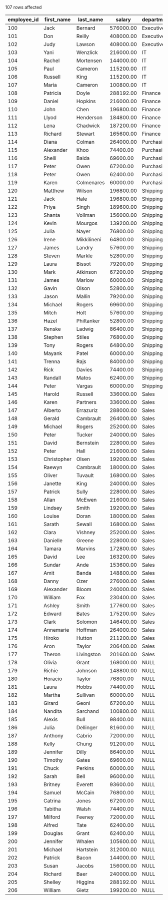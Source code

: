 107 rows affected

| employee_id | first_name | last_name | salary | department_name |
| --- | --- | --- | --- | --- |
| 100 | Jack | Bernard | 576000.00 | Executive |
| 101 | Don | Reilly | 408000.00 | Executive |
| 102 | Judy | Lawson | 408000.00 | Executive |
| 103 | Yani | Wenzlick | 216000.00 | IT  |
| 104 | Rachel | Mortensen | 144000.00 | IT  |
| 105 | Paul | Cameron | 115200.00 | IT  |
| 106 | Russell | King | 115200.00 | IT  |
| 107 | Maria | Cameron | 100800.00 | IT  |
| 108 | Patricia | Doyle | 288192.00 | Finance |
| 109 | Daniel | Hopkins | 216000.00 | Finance |
| 110 | John | Chen | 196800.00 | Finance |
| 111 | Llyod | Henderson | 184800.00 | Finance |
| 112 | Lena | Chadwick | 187200.00 | Finance |
| 113 | Richard | Stewart | 165600.00 | Finance |
| 114 | Diana | Colman | 264000.00 | Purchasing |
| 115 | Alexander | Khoo | 74400.00 | Purchasing |
| 116 | Shelli | Baida | 69600.00 | Purchasing |
| 117 | Peter | Owen | 67200.00 | Purchasing |
| 118 | Peter | Owen | 62400.00 | Purchasing |
| 119 | Karen | Colmenares | 60000.00 | Purchasing |
| 120 | Matthew | Wilson | 196800.00 | Shipping |
| 121 | Jack | Hale | 196800.00 | Shipping |
| 122 | Priya | Singh | 189600.00 | Shipping |
| 123 | Shanta | Vollman | 156000.00 | Shipping |
| 124 | Kevin | Mourgos | 139200.00 | Shipping |
| 125 | Julia | Nayer | 76800.00 | Shipping |
| 126 | Irene | Mikkilineni | 64800.00 | Shipping |
| 127 | James | Landry | 57600.00 | Shipping |
| 128 | Steven | Markle | 52800.00 | Shipping |
| 129 | Laura | Bissot | 79200.00 | Shipping |
| 130 | Mark | Atkinson | 67200.00 | Shipping |
| 131 | James | Marlow | 60000.00 | Shipping |
| 132 | Gavin | Olson | 52800.00 | Shipping |
| 133 | Jason | Mallin | 79200.00 | Shipping |
| 134 | Michael | Rogers | 69600.00 | Shipping |
| 135 | Mitch | Holt | 57600.00 | Shipping |
| 136 | Hazel | Philtanker | 52800.00 | Shipping |
| 137 | Renske | Ladwig | 86400.00 | Shipping |
| 138 | Stephen | Stiles | 76800.00 | Shipping |
| 139 | Tony | Rogers | 64800.00 | Shipping |
| 140 | Mayank | Patel | 60000.00 | Shipping |
| 141 | Trenna | Rajs | 84000.00 | Shipping |
| 142 | Rick | Davies | 74400.00 | Shipping |
| 143 | Randall | Matos | 62400.00 | Shipping |
| 144 | Peter | Vargas | 60000.00 | Shipping |
| 145 | Harold | Russell | 336000.00 | Sales |
| 146 | Karen | Partners | 336000.00 | Sales |
| 147 | Alberto | Errazuriz | 288000.00 | Sales |
| 148 | Gerald | Cambrault | 264000.00 | Sales |
| 149 | Michael | Rogers | 252000.00 | Sales |
| 150 | Peter | Tucker | 240000.00 | Sales |
| 151 | David | Bernstein | 228000.00 | Sales |
| 152 | Peter | Hall | 216000.00 | Sales |
| 153 | Christopher | Olsen | 192000.00 | Sales |
| 154 | Raewyn | Cambrault | 180000.00 | Sales |
| 155 | Oliver | Tuvault | 168000.00 | Sales |
| 156 | Janette | King | 240000.00 | Sales |
| 157 | Patrick | Sully | 228000.00 | Sales |
| 158 | Allan | McEwen | 216000.00 | Sales |
| 159 | Lindsey | Smith | 192000.00 | Sales |
| 160 | Louise | Doran | 180000.00 | Sales |
| 161 | Sarath | Sewall | 168000.00 | Sales |
| 162 | Clara | Vishney | 252000.00 | Sales |
| 163 | Danielle | Greene | 228000.00 | Sales |
| 164 | Tamara | Marvins | 172800.00 | Sales |
| 165 | David | Lee | 163200.00 | Sales |
| 166 | Sundar | Ande | 153600.00 | Sales |
| 167 | Amit | Banda | 148800.00 | Sales |
| 168 | Danny | Ozer | 276000.00 | Sales |
| 169 | Alexander | Bloom | 240000.00 | Sales |
| 170 | William | Fox | 230400.00 | Sales |
| 171 | Ashley | Smith | 177600.00 | Sales |
| 172 | Edward | Bates | 175200.00 | Sales |
| 173 | Clark | Solomon | 146400.00 | Sales |
| 174 | Annemarie | Hoffman | 264000.00 | Sales |
| 175 | Hiroko | Hutton | 211200.00 | Sales |
| 176 | Aron | Taylor | 206400.00 | Sales |
| 177 | Theron | Livingston | 201600.00 | Sales |
| 178 | Olivia | Grant | 168000.00 | NULL |
| 179 | Richie | Johnson | 148800.00 | NULL |
| 180 | Horacio | Taylor | 76800.00 | NULL |
| 181 | Laura | Hobbs | 74400.00 | NULL |
| 182 | Martha | Sullivan | 60000.00 | NULL |
| 183 | Girard | Geoni | 67200.00 | NULL |
| 184 | Nandita | Sarchand | 100800.00 | NULL |
| 185 | Alexis | Bull | 98400.00 | NULL |
| 186 | Julia | Dellinger | 81600.00 | NULL |
| 187 | Anthony | Cabrio | 72000.00 | NULL |
| 188 | Kelly | Chung | 91200.00 | NULL |
| 189 | Jennifer | Dilly | 86400.00 | NULL |
| 190 | Timothy | Gates | 69600.00 | NULL |
| 191 | Chuck | Perkins | 60000.00 | NULL |
| 192 | Sarah | Bell | 96000.00 | NULL |
| 193 | Britney | Everett | 93600.00 | NULL |
| 194 | Samuel | McCain | 76800.00 | NULL |
| 195 | Catrina | Jones | 67200.00 | NULL |
| 196 | Tabitha | Walsh | 74400.00 | NULL |
| 197 | Milford | Feeney | 72000.00 | NULL |
| 198 | Alfred | Tate | 62400.00 | NULL |
| 199 | Douglas | Grant | 62400.00 | NULL |
| 200 | Jennifer | Whalen | 105600.00 | NULL |
| 201 | Michael | Hartstein | 312000.00 | NULL |
| 202 | Patrick | Bacon | 144000.00 | NULL |
| 203 | Susan | Jacobs | 156000.00 | NULL |
| 204 | Richard | Baer | 240000.00 | NULL |
| 205 | Shelley | Higgins | 288192.00 | NULL |
| 206 | William | Gietz | 199200.00 | NULL |
